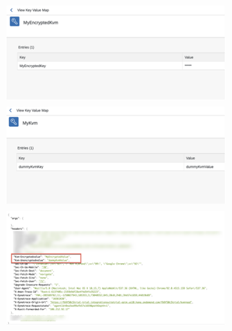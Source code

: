 ![EncryptedKvm](./images/EncryptedKvm.png)</br>

![UnEncryptedKvm](./images/UnEncryptedKvm.png)</br>

![Response](./images/response.png)</br>
